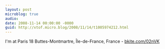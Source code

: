 ```yaml
---
layout: post
microblog: true
audio: 
date: 2008-11-14 00:00:00 -0000
guid: http://xtof.micro.blog/2008/11/14/t1005974212.html
---
```

I'm at Paris 18 Buttes-Montmartre, Île-de-France, France - [bkite.com/02nVK](http://bkite.com/02nVK)

